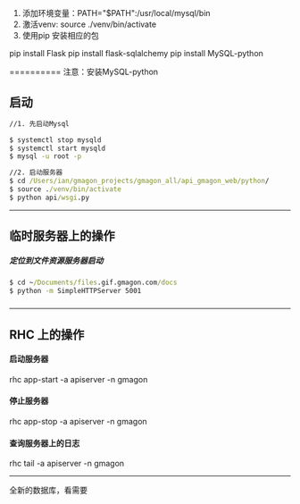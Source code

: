 1. 添加环境变量：PATH="$PATH":/usr/local/mysql/bin
2. 激活venv: source ./venv/bin/activate
3. 使用pip 安装相应的包

pip install Flask
pip install flask-sqlalchemy
pip install MySQL-python


==========
注意：安装MySQL-python


## 启动

```cmd
//1. 先启动Mysql

$ systemctl stop mysqld
$ systemctl start mysqld
$ mysql -u root -p

//2. 启动服务器
$ cd /Users/ian/gmagon_projects/gmagon_all/api_gmagon_web/python/
$ source ./venv/bin/activate
$ python api/wsgi.py
````


---
## 临时服务器上的操作

##### 定位到文件资源服务器启动

```cmd
$ cd ~/Documents/files.gif.gmagon.com/docs
$ python -m SimpleHTTPServer 5001

```

##### 

---
## RHC 上的操作
#### 启动服务器 
rhc app-start -a apiserver -n gmagon

#### 停止服务器
rhc app-stop -a apiserver -n gmagon

#### 查询服务器上的日志
rhc tail -a apiserver -n gmagon


----
全新的数据库，看需要